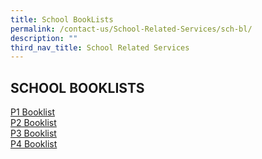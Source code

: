 ```yaml
---
title: School BookLists
permalink: /contact-us/School-Related-Services/sch-bl/
description: ""
third_nav_title: School Related Services
---
```

## SCHOOL BOOKLISTS

[P1 Booklist](/files/booklist1.pdf)<br>
[P2 Booklist](/files/booklist2.pdf)<br>
[P3 Booklist](/files/booklist3.pdf)<br>
[P4 Booklist](/files/booklist4.pdf)<br>
